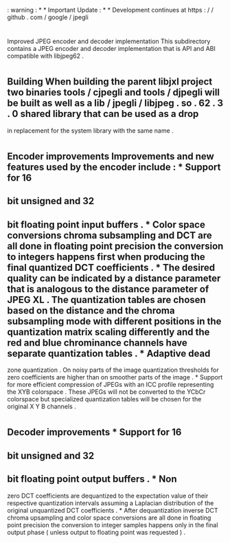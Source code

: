 :
warning
:
*
*
Important
Update
:
*
*
Development
continues
at
https
:
/
/
github
.
com
/
google
/
jpegli
#
Improved
JPEG
encoder
and
decoder
implementation
This
subdirectory
contains
a
JPEG
encoder
and
decoder
implementation
that
is
API
and
ABI
compatible
with
libjpeg62
.
#
#
Building
When
building
the
parent
libjxl
project
two
binaries
tools
/
cjpegli
and
tools
/
djpegli
will
be
built
as
well
as
a
lib
/
jpegli
/
libjpeg
.
so
.
62
.
3
.
0
shared
library
that
can
be
used
as
a
drop
-
in
replacement
for
the
system
library
with
the
same
name
.
#
#
Encoder
improvements
Improvements
and
new
features
used
by
the
encoder
include
:
*
Support
for
16
-
bit
unsigned
and
32
-
bit
floating
point
input
buffers
.
*
Color
space
conversions
chroma
subsampling
and
DCT
are
all
done
in
floating
point
precision
the
conversion
to
integers
happens
first
when
producing
the
final
quantized
DCT
coefficients
.
*
The
desired
quality
can
be
indicated
by
a
distance
parameter
that
is
analogous
to
the
distance
parameter
of
JPEG
XL
.
The
quantization
tables
are
chosen
based
on
the
distance
and
the
chroma
subsampling
mode
with
different
positions
in
the
quantization
matrix
scaling
differently
and
the
red
and
blue
chrominance
channels
have
separate
quantization
tables
.
*
Adaptive
dead
-
zone
quantization
.
On
noisy
parts
of
the
image
quantization
thresholds
for
zero
coefficients
are
higher
than
on
smoother
parts
of
the
image
.
*
Support
for
more
efficient
compression
of
JPEGs
with
an
ICC
profile
representing
the
XYB
colorspace
.
These
JPEGs
will
not
be
converted
to
the
YCbCr
colorspace
but
specialized
quantization
tables
will
be
chosen
for
the
original
X
Y
B
channels
.
#
#
Decoder
improvements
*
Support
for
16
-
bit
unsigned
and
32
-
bit
floating
point
output
buffers
.
*
Non
-
zero
DCT
coefficients
are
dequantized
to
the
expectation
value
of
their
respective
quantization
intervals
assuming
a
Laplacian
distribution
of
the
original
unquantized
DCT
coefficients
.
*
After
dequantization
inverse
DCT
chroma
upsampling
and
color
space
conversions
are
all
done
in
floating
point
precision
the
conversion
to
integer
samples
happens
only
in
the
final
output
phase
(
unless
output
to
floating
point
was
requested
)
.
